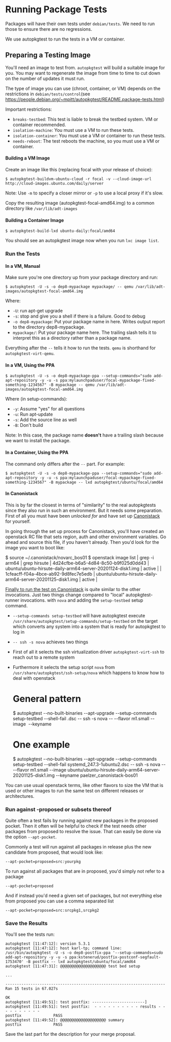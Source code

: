 Running Package Tests
=====================

Packages will have their own tests under `debian/tests`. We need to run those to ensure there are no regressions.

We use autopkgtest to run the tests in a VM or container.


Preparing a Testing Image
-------------------------

You'll need an image to test from. `autopkgtest` will build a suitable image for you. You may want to regenerate the image from time to time to cut down on the number of updates it must run.

The type of image you can use (chroot, container, or VM) depends on the restrictions in `debian/tests/control`(see https://people.debian.org/~mpitt/autopkgtest/README.package-tests.html)

Important restrictions:

 * `breaks-testbed`: This test is liable to break the testbed system. VM or container recommended.
 * `isolation-machine`: You must use a VM to run these tests.
 * `isolation-container`: You must use a VM or container to run these tests.
 * `needs-reboot`: The test reboots the machine, so you must use a VM or container.


#### Building a VM Image

Create an image like this (replacing focal with your release of choice):

    $ autopkgtest-buildvm-ubuntu-cloud -r focal -v --cloud-image-url http://cloud-images.ubuntu.com/daily/server

Note: Use `-m` to specify a closer mirror or `-p` to use a local proxy if it's slow.

Copy the resulting image (autopkgtest-focal-amd64.img) to a common directory like `/var/lib/adt-images`


#### Building a Container Image

    $ autopkgtest-build-lxd ubuntu-daily:focal/amd64

You should see an autopkgtest image now when you run `lxc image list`.



### Run the Tests

#### In a VM, Manual

Make sure you're one directory up from your package directory and run:

    $ autopkgtest -U -s -o dep8-mypackage mypackage/ -- qemu /var/lib/adt-images/autopkgtest-focal-amd64.img

Where:

 * `-U`: run apt-get upgrade
 * `-s`: stop and give you a shell if there is a failure. Good to debug
 * `-o dep8-mypackage`: Put your package name in here. Writes output report to the directory dep8-mypackage.
 * `mypackage/`: Put your package name here. The trailing slash tells it to interpret this as a directory rather than a package name.

Everything after the `--` tells it how to run the tests. `qemu` is shorthand for `autopkgtest-virt-qemu`.


#### In a VM, Using the PPA

    $ autopkgtest -U -s -o dep8-mypackage-ppa --setup-commands="sudo add-apt-repository -y -u -s ppa:mylaunchpaduser/focal-mypackage-fixed-something-1234567" -B mypackage -- qemu /var/lib/adt-images/autopkgtest-focal-amd64.img

Where (in setup-commands):

 * `-y`: Assume "yes" for all questions
 * `-u`: Run apt-update
 * `-s`: Add the source line as well
 * `-B`: Don't build

Note: In this case, the package name **doesn't** have a trailing slash because we want to install the package.


#### In a Container, Using the PPA

The command only differs after the `--` part. For example:

    $ autopkgtest -U -s -o dep8-mypackage-ppa --setup-commands="sudo add-apt-repository -y -u -s ppa:mylaunchpaduser/focal-mypackage-fixed-something-1234567" -B mypackage -- lxd autopkgtest/ubuntu/focal/amd64

#### In Canonistack

This is by far the closest in terms of "similarity" to the real autopkgtests since they also run in such an environment.
But it needs some preparation. First of all you must have been *unlocked for* and have set up [Canonistack](https://wiki.canonical.com/InformationInfrastructure/IS/CanoniStack-BOS01) for yourself.

In going through the set up process for Canonistack, you'll have created an openstack RC file that sets region, auth and other environment variables. Go ahead and source this file, if you haven't already.
Then you'd look for the image you want to boot like:

$ source ~/.canonistack/novarc_bos01
$ openstack image list | grep -i arm64 | grep hirsute
| 4d24cfbe-b6a5-4d84-8c50-b9f025d0dd43 | ubuntu/ubuntu-hirsute-daily-arm64-server-20201124-disk1.img    | active |
| 1cfeacff-f04a-4bce-ab92-9d8fec7e5edb | ubuntu/ubuntu-hirsute-daily-arm64-server-20201125-disk1.img    | active |

[Finally to run the test on Canonistack](https://wiki.ubuntu.com/ProposedMigration#Reproducing_tests_in_the_cloud) is quite similar to the other invocations. Just two things change compared to "local" autopkgtest-runner invocations.
with `nova` and adding the `setup-testbed` setup command.

 * `--setup-commands setup-testbed` will have autopkgtest execute `/usr/share/autopkgtest/setup-commands/setup-testbed` on the target which converts any system into a system that is ready for autopkgtest to log in
 * `-- ssh -s nova` achieves two things
  * First of all it selects the ssh virtualization driver `autopkgtest-virt-ssh` to reach out to a remote system
  * Furthermore it selects the setup script `nova` from `/usr/share/autopkgtest/ssh-setup/nova` which happens to know how to deal with openstack

    # General pattern
    $ autopkgtest --no-built-binaries --apt-upgrade --setup-commands setup-testbed --shell-fail <mypackage>.dsc -- ssh -s nova -- --flavor m1.small --image <image> --keyname <yourkeyname>

    # One example
    $ autopkgtest --no-built-binaries --apt-upgrade --setup-commands setup-testbed --shell-fail systemd_247.3-1ubuntu2.dsc -- ssh -s nova -- --flavor m1.small --image ubuntu/ubuntu-hirsute-daily-arm64-server-20201125-disk1.img --keyname paelzer_canonistack-bos01

You can use usual openstack terms, like other flavors to size the VM that is used or other images to run the same test on different releases or architectures.

### Run against -proposed or subsets thereof

Quite often a test fails by running against new packages in the proposed pocket. Then it often will be helpful to check if the test needs other packages from proposed to resolve the issue. That can easily be done via the option `--apt-pocket`.

Commonly a test will run against all packages in release plus the new candidate from proposed, that would look like:

    --apt-pocket=proposed=src:yourpkg

To run against all packages that are in proposed, you'd simply not refer to a package

    --apt-pocket=proposed

And if instead you'd need a given set of packages, but not everything else from proposed you can use a comma separated list

    --apt-pocket=proposed=src:srcpkg1,srcpkg2

### Save the Results

You'll see the tests run:

    autopkgtest [11:47:12]: version 5.3.1
    autopkgtest [11:47:12]: host karl-tp; command line: /usr/bin/autopkgtest -U -s -o dep8-postfix-ppa '--setup-commands=sudo add-apt-repository -y -u -s ppa:kstenerud/postfix-postconf-segfault-1753470' -B postfix -- lxd autopkgtest/ubuntu/focal/amd64
    autopkgtest [11:47:31]: @@@@@@@@@@@@@@@@@@@@ test bed setup

    ...

    ----------------------------------------------------------------------
    Ran 15 tests in 67.027s

    OK
    autopkgtest [11:49:51]: test postfix: -----------------------]
    autopkgtest [11:49:51]: test postfix:  - - - - - - - - - - results - - - - - - - - - -
    postfix              PASS
    autopkgtest [11:49:52]: @@@@@@@@@@@@@@@@@@@@ summary
    postfix              PASS

Save the last part for the description for your merge proposal.
